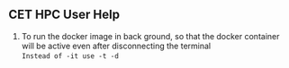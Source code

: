 ## CET HPC User Help
1. To run the docker image in back ground, so that the docker container will be active even after disconnecting the terminal \
```Instead of -it use -t -d  ```
